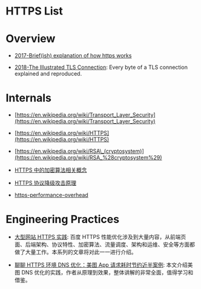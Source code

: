 # HTTPS List

# Overview

- [2017-Brief(ish) explanation of how https works](https://dev.to/ruidfigueiredo/briefish-explanation-of-how-https-works)

- [2018-The Illustrated TLS Connection](https://tls.ulfheim.net): Every byte of a TLS connection explained and reproduced.

# Internals

- [https://en.wikipedia.org/wiki/Transport_Layer_Security](https://en.wikipedia.org/wiki/Transport_Layer_Security)

- [https://en.wikipedia.org/wiki/HTTPS](https://en.wikipedia.org/wiki/HTTPS)

- [https://en.wikipedia.org/wiki/RSA\_(cryptosystem)](https://en.wikipedia.org/wiki/RSA_%28cryptosystem%29)

- [HTTPS 中的加密算法相关概念](http://foofish.net/https-symmetric.html)

- [HTTPS 协议降级攻击原理](http://www.tuicool.com/articles/vEVfIjb)

- [https-performance-overhead](https://www.keycdn.com/blog/https-performance-overhead/)

# Engineering Practices

- [大型网站 HTTPS 实践](https://mp.weixin.qq.com/s/bdLtUPDykAMCb_TR0nOdpw): 百度 HTTPS 性能优化涉及到大量内容，从前端页面、后端架构、协议特性、加密算法、流量调度、架构和运维、安全等方面都做了大量工作。本系列的文章将对此一一进行介绍。

- [聊聊 HTTPS 环境 DNS 优化：美图 App 请求耗时节约近半案例](https://mp.weixin.qq.com/s/-6A3101iUkYF0lULaebH-g): 本文介绍美图 DNS 优化的实践，作者从原理到效果，整体讲解的非常全面，值得学习和借鉴。
